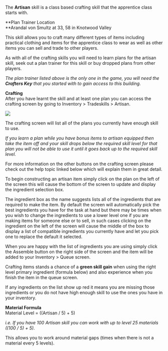 The **Artisan** skill is a class based crafting skill that the apprentice class starts with.

**Plan Trainer Location  
**Arandal von Smultz at 33, 58 in Knotwood Valley

This skill allows you to craft many different types of items including practical clothing and items for the apprentice class to wear as well as other items you can sell and trade to other players.

As with all of the crafting skills you will need to learn plans for the artisan skill, seek out a plan trainer for this skill or buy dropped plans from other players.

_The plan trainer listed above is the only one in the game, you will need the **Crafters Key** that you started with to gain access to this building._

**Crafting**  
After you have learnt the skill and at least one plan you can access the crafting screen by going to Inventory > Tradeskills > Artisan.

[![](https://lohcdn.com/images/t_artisan.jpg)](https://lohcdn.com/images/artisan.jpg)

The crafting screen will list all of the plans you currently have enough skill to use.

_If you learn a plan while you have bonus items to artisan equipped then take the item off and your skill drops below the required skill level for that plan you will not be able to use it until it goes back up to the required skill level._

For more information on the other buttons on the crafting screen please check out the help topic linked below which will explain them in great detail.

To begin constructing an artisan item simply click on the plan on the left of the screen this will cause the bottom of the screen to update and display the ingredient selection box.

The ingredient box as the name suggests lists all of the ingredients that are required to make the item. By default the screen will automatically pick the best ingredients you have for the task at hand but there may be times when you wish to change the ingredients to use a lower level one if you are making items for someone else or to sell, in such cases clicking on the ingredient on the left of the screen will cause the middle of the box to display a list of compatible ingredients you currently have and let you pick one to replace the default it selected.

When you are happy with the list of ingredients you are using simply click the Assemble button on the right side of the screen and the item will be added to your Inventory > Queue screen.

Crafting items stands a chance of a **green skill gain** when using the right level primary ingredient (formula below) and also experience when you finish the item in the queue screen.

If any ingredients on the list show up red it means you are missing those ingredients or you do not have high enough skill to use the ones you have in your inventory.

**Material Formula**  
Material Level = ((Artisan / 5) + 5)

_i.e. If you have 100 Artisan skill you can work with up to level 25 materials ((100 / 5) + 5)._

This allows you to work around material gaps (times when there is not a material every 5 levels).